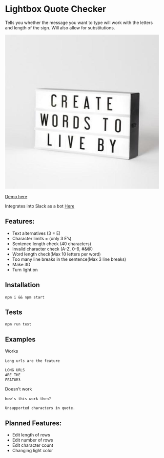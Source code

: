 # Lightbox Quote Checker
Tells you whether the message you want to type will work with the letters and length of the sign. Will also allow for substitutions.

![Lightbox](/images/lightbox.jpg)

[Demo here](https://lightbox-quote-checker-fe-y42cx.ondigitalocean.app/)

Integrates into Slack as a bot [Here](https://github.com/HellooooNewman/lightbox-quote-checker-slackbot)

## Features:
- Text alternatives (3 = E)
- Character limits = (only 3 E’s)
- Sentence length check (40 characters)
- Invalid character check (A-Z, 0-9, #&@)
- Word length check(Max 10 letters per word)
- Too many line breaks in the sentence(Max 3 line breaks)
- Make 3D
- Turn light on

## Installation
`npm i && npm start`

## Tests
`npm run test` 

## Examples

Works

`Long urls are the feature`

```
LONG URLS 
ARE THE 
FEATUR3
```

Doesn't work

`how's this work then?`

``` 
Unsupported characters in quote.
```

## Planned Features:
- Edit length of rows
- Edit number of rows
- Edit character count
- Changing light color
